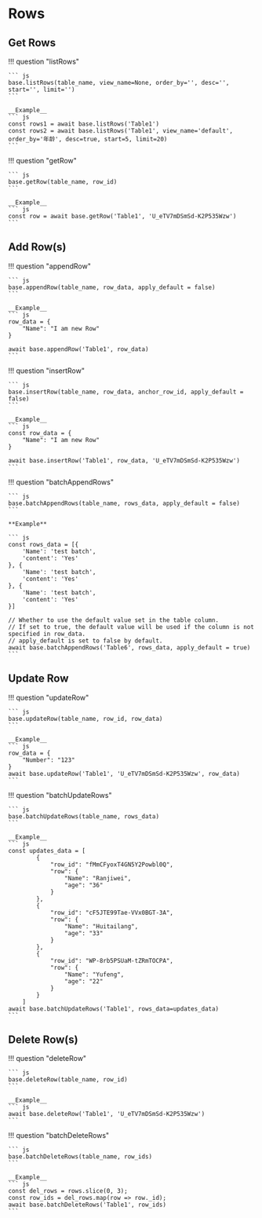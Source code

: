 # Rows

## Get Rows

!!! question "listRows"

    ``` js
    base.listRows(table_name, view_name=None, order_by='', desc='', start='', limit='')
    ```

    __Example__
    ``` js
    const rows1 = await base.listRows('Table1')
    const rows2 = await base.listRows('Table1', view_name='default', order_by='年龄', desc=true, start=5, limit=20)
    ```

!!! question "getRow"

    ``` js
    base.getRow(table_name, row_id)
    ```

    __Example__
    ``` js
    const row = await base.getRow('Table1', 'U_eTV7mDSmSd-K2P535Wzw')
    ```

## Add Row(s)

!!! question "appendRow"

    ``` js
    base.appendRow(table_name, row_data, apply_default = false)
    ```

    __Example__
    ``` js
    row_data = {
        "Name": "I am new Row"
    }

    await base.appendRow('Table1', row_data)
    ```

!!! question "insertRow"

    ``` js
    base.insertRow(table_name, row_data, anchor_row_id, apply_default = false)
    ```

    __Example__
    ``` js
    const row_data = {
        "Name": "I am new Row"
    }

    await base.insertRow('Table1', row_data, 'U_eTV7mDSmSd-K2P535Wzw')
    ```

!!! question "batchAppendRows"

    ``` js
    base.batchAppendRows(table_name, rows_data, apply_default = false)
    ```

    **Example**

    ``` js
    const rows_data = [{
        'Name': 'test batch',
        'content': 'Yes'
    }, {
        'Name': 'test batch',
        'content': 'Yes'
    }, {
        'Name': 'test batch',
        'content': 'Yes'
    }]

    // Whether to use the default value set in the table column.
    // If set to true, the default value will be used if the column is not specified in row_data.
    // apply_default is set to false by default.
    await base.batchAppendRows('Table6', rows_data, apply_default = true)
    ```

## Update Row

!!! question "updateRow"

    ``` js
    base.updateRow(table_name, row_id, row_data)
    ```

    __Example__
    ``` js
    row_data = {
        "Number": "123"
    }
    await base.updateRow('Table1', 'U_eTV7mDSmSd-K2P535Wzw', row_data)
    ```

!!! question "batchUpdateRows"

    ``` js
    base.batchUpdateRows(table_name, rows_data)
    ```

    __Example__
    ``` js
    const updates_data = [
            {
                "row_id": "fMmCFyoxT4GN5Y2Powbl0Q",
                "row": {
                    "Name": "Ranjiwei",
                    "age": "36"
                }
            },
            {
                "row_id": "cF5JTE99Tae-VVx0BGT-3A",
                "row": {
                    "Name": "Huitailang",
                    "age": "33"
                }
            },
            {
                "row_id": "WP-8rb5PSUaM-tZRmTOCPA",
                "row": {
                    "Name": "Yufeng",
                    "age": "22"
                }
            }
        ]
    await base.batchUpdateRows('Table1', rows_data=updates_data)
    ```

## Delete Row(s)

!!! question "deleteRow"

    ``` js
    base.deleteRow(table_name, row_id)
    ```

    __Example__
    ``` js
    await base.deleteRow('Table1', 'U_eTV7mDSmSd-K2P535Wzw')
    ```

!!! question "batchDeleteRows"

    ``` js
    base.batchDeleteRows(table_name, row_ids)
    ```

    __Example__
    ``` js
    const del_rows = rows.slice(0, 3);
    const row_ids = del_rows.map(row => row._id);
    await base.batchDeleteRows('Table1', row_ids)
    ```
